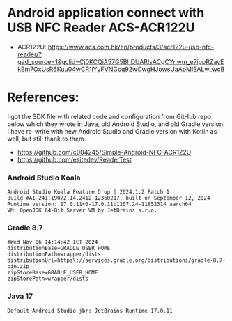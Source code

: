 # Android application connect with USB NFC Reader ACS-ACR122U

- ACR122U: https://www.acs.com.hk/en/products/3/acr122u-usb-nfc-reader/?gad_source=1&gclid=Cj0KCQiA57G5BhDUARIsACgCYnwm_e7ippRZayEkEm7OxUsR6Kuu04wCR1iYyFVNGcq92wCwgHJowsUaApMlEALw_wcB

# References:

I got the SDK file with related code and configuration from GitHub repo below which they wrote in
Java, old Android Studio, and old Gradle version. I have re-write with new Android Studio and Gradle
version with Kotlin as well, but still thank to them.

- https://github.com/c004245/Simple-Android-NFC-ACR122U
- https://github.com/esitedev/ReaderTest

### Android Studio Koala

```
Android Studio Koala Feature Drop | 2024.1.2 Patch 1
Build #AI-241.19072.14.2412.12360217, built on September 12, 2024
Runtime version: 17.0.11+0-17.0.11b1207.24-11852314 aarch64
VM: OpenJDK 64-Bit Server VM by JetBrains s.r.o.
```

### Gradle 8.7

```
#Wed Nov 06 14:14:42 ICT 2024
distributionBase=GRADLE_USER_HOME
distributionPath=wrapper/dists
distributionUrl=https\://services.gradle.org/distributions/gradle-8.7-bin.zip
zipStoreBase=GRADLE_USER_HOME
zipStorePath=wrapper/dists

```

### Java 17

```
Default Android Studio jbr: JetBrains Runtime 17.0.11
```